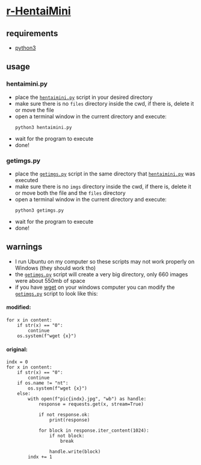 # [r-HentaiMini](https://github.com/guiloj/r-HentaiMini/)

## requirements
- [python3](https://www.python.org/downloads/)

## usage

### hentaimini.py
* place the [`hentaimini.py`](https://github.com/guiloj/r-HentaiMini/blob/main/scripts/hentaimini.py) script in your desired directory
* make sure there is no `files` directory inside the cwd, if there is, delete it or move the file
* open a terminal window in the current directory and execute:
  ```
  python3 hentaimini.py
  ```
* wait for the program to execute
* done!
### getimgs.py
* place the [`getimgs.py`](https://github.com/guiloj/r-HentaiMini/blob/main/scripts/getimgs.py) script in the same directory that [`hentaimini.py`](https://github.com/guiloj/r-HentaiMini/blob/main/scripts/hentaimini.py) was executed
* make sure there is no `imgs` directory inside the cwd, if there is, delete it or move both the file and the `files` directory
* open a terminal window in the current directory and execute:
  ```
  python3 getimgs.py
  ```
* wait for the program to execute
* done!

## warnings

* I run Ubuntu on my computer so these scripts may not work properly on Windows (they should work tho)
* the [`getimgs.py`](https://github.com/guiloj/r-HentaiMini/blob/main/scripts/getimgs.py) script will create a very big directory, only 660 images were about 550mb of space
* if you have [wget](http://gnuwin32.sourceforge.net/packages/wget.htm) on your windows computer you can modify the [`getimgs.py`](https://github.com/guiloj/r-HentaiMini/blob/main/scripts/getimgs.py) script to look like this:
#### modified:
```python3
for x in content:
    if str(x) == "0":
        continue
    os.system(f"wget {x}")
```
#### original:
```python3
indx = 0
for x in content:
    if str(x) == "0":
        continue
    if os.name != "nt":
        os.system(f"wget {x}")
    else:
        with open(f"pic{indx}.jpg", "wb") as handle:
            response = requests.get(x, stream=True)

            if not response.ok:
                print(response)

            for block in response.iter_content(1024):
                if not block:
                    break

                handle.write(block)
        indx += 1
```
